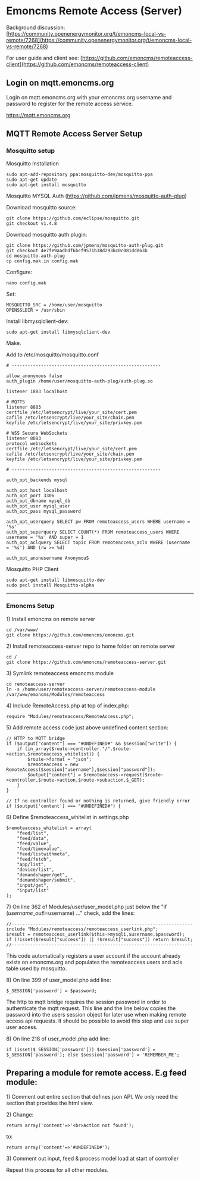 # Emoncms Remote Access (Server)

Background discussion: [https://community.openenergymonitor.org/t/emoncms-local-vs-remote/7268](https://community.openenergymonitor.org/t/emoncms-local-vs-remote/7268)

For user guide and client see: [https://github.com/emoncms/remoteaccess-client](https://github.com/emoncms/remoteaccess-client)

## Login on mqtt.emoncms.org

Login on mqtt.emoncms.org with your emoncms.org username and password to register for the remote access service.

https://mqtt.emoncms.org

## MQTT Remote Access Server Setup

### Mosquitto setup

Mosquitto Installation

    sudo apt-add-repository ppa:mosquitto-dev/mosquitto-ppa
    sudo apt-get update
    sudo apt-get install mosquitto

Mosquitto MYSQL Auth (https://github.com/jpmens/mosquitto-auth-plug)

Download mosquitto source:

    git clone https://github.com/eclipse/mosquitto.git
    git checkout v1.4.8
    
Download mosquitto auth plugin:
    
    git clone https://github.com/jpmens/mosquitto-auth-plug.git
    git checkout 4e7fe9aadbdf6bcf9571b38d293bc0c081dd063b
    cd mosquitto-auth-plug
    cp config.mak.in config.mak
    
Configure:

    nano config.mak

Set:

    MOSQUITTO_SRC = /home/user/mosquitto
    OPENSSLDIR = /usr/sbin

Install libmysqlclient-dev:    
    
    sudo apt-get install libmysqlclient-dev

Make.
    
Add to /etc/mosquitto/mosquitto.conf

    # --------------------------------------------------------

    allow_anonymous false
    auth_plugin /home/user/mosquitto-auth-plug/auth-plug.so

    listener 1883 localhost

    # MQTTS
    listener 8883
    certfile /etc/letsencrypt/live/your_site/cert.pem
    cafile /etc/letsencrypt/live/your_site/chain.pem
    keyfile /etc/letsencrypt/live/your_site/privkey.pem

    # WSS Secure WebSockets
    listener 8083
    protocol websockets
    certfile /etc/letsencrypt/live/your_site/cert.pem
    cafile /etc/letsencrypt/live/your_site/chain.pem
    keyfile /etc/letsencrypt/live/your_site/privkey.pem

    # --------------------------------------------------------

    auth_opt_backends mysql

    auth_opt_host localhost
    auth_opt_port 3306
    auth_opt_dbname mysql_db
    auth_opt_user mysql_user
    auth_opt_pass mysql_password

    auth_opt_userquery SELECT pw FROM remoteaccess_users WHERE username = '%s'
    auth_opt_superquery SELECT COUNT(*) FROM remoteaccess_users WHERE username = '%s' AND super = 1
    auth_opt_aclquery SELECT topic FROM remoteaccess_acls WHERE (username = '%s') AND (rw >= %d)

    auth_opt_anonusername AnonymouS


Mosquitto PHP Client

    sudo apt-get install libmosquitto-dev
    sudo pecl install Mosquitto-alpha

---

### Emoncms Setup

1\) Install emoncms on remote server

    cd /var/www/
    git clone https://github.com/emoncms/emoncms.git
    
2\) Install remoteaccess-server repo to home folder on remote server

    cd /
    git clone https://github.com/emoncms/remoteaccess-server.git

3\) Symlink remoteaccess emoncms module

    cd remoteaccess-server
    ln -s /home/user/remoteaccess-server/remoteaccess-module /var/www/emoncms/Modules/remoteaccess


4\) Include RemoteAccess.php at top of index.php:

    require "Modules/remoteaccess/RemoteAccess.php";

5\) Add remote access code just above undefined content section:

    // HTTP to MQTT bridge
    if ($output["content"] === "#UNDEFINED#" && $session["write"]) {
        if (in_array($route->controller."/".$route->action,$remoteaccess_whitelist)) {
            $route->format = "json";
            $remoteaccess = new RemoteAccess($session["username"],$session["password"]);
            $output["content"] = $remoteaccess->request($route->controller,$route->action,$route->subaction,$_GET);
        }
    }

    // If no controller found or nothing is returned, give friendly error
    if ($output['content'] === "#UNDEFINED#") {

6\) Define $remoteaccess_whitelist in settings.php

    $remoteaccess_whitelist = array(
        "feed/list",
        "feed/data",
        "feed/value",
        "feed/timevalue",
        "feed/listwithmeta",
        "feed/fetch",
        "app/list",
        "device/list",
        "demandshaper/get",
        "demandshaper/submit",
        "input/get",
        "input/list"
    );

7\) On line 362 of Modules/user/user\_model.php just below the "if ($username\_out!=$username) ..." check, add the lines:

    //--------------------------------------------------------------------
    include "Modules/remoteaccess/remoteaccess_userlink.php";
    $result = remoteaccess_userlink($this->mysqli,$username,$password);
    if (!isset($result["success"]) || !$result["success"]) return $result;
    //--------------------------------------------------------------------

This code automatically registers a user account if the account already exists on emoncms.org and populates the remoteaccess users and acls table used by mosquitto.

8\) On line 399 of user_model.php add line:

    $_SESSION['password'] = $password;

The http to mqtt bridge requires the session password in order to authenticate the mqtt request. This line and the line below copies the password into the users session object for later use when making remote access api requests. It should be possible to avoid this step and use super user access.
    
8\) On line 218 of user_model.php add line:

    if (isset($_SESSION['password'])) $session['password'] = $_SESSION['password']; else $session['password'] = 'REMEMBER_ME';


## Preparing a module for remote access. E.g feed module:

1\) Comment out entire section that defines json API. We only need the section that provides the html view.

2\) Change:

    return array('content'=>'<br>Action not found');
    
to:

    return array('content'=>'#UNDEFINED#');
    
3\) Comment out input, feed & process model load at start of controller

Repeat this process for all other modules.
